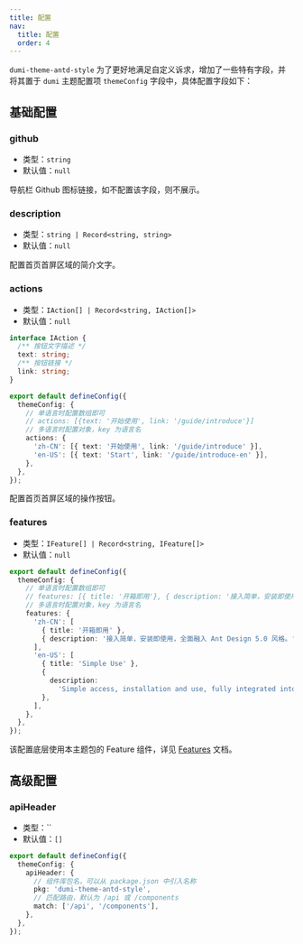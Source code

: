 ```yaml
---
title: 配置
nav:
  title: 配置
  order: 4
---
```


`dumi-theme-antd-style` 为了更好地满足自定义诉求，增加了一些特有字段，并将其置于 `dumi` 主题配置项 `themeConfig` 字段中，具体配置字段如下：

## 基础配置

### github

- 类型：`string`
- 默认值：`null`

导航栏 Github 图标链接，如不配置该字段，则不展示。

### description

- 类型：`string | Record<string, string>`
- 默认值：`null`

配置首页首屏区域的简介文字。

### actions

- 类型：`IAction[] | Record<string, IAction[]>`
- 默认值：`null`

```ts
interface IAction {
  /** 按钮文字描述 */
  text: string;
  /** 按钮链接 */
  link: string;
}

export default defineConfig({
  themeConfig: {
    // 单语言时配置数组即可
    // actions: [{text: '开始使用', link: '/guide/introduce'}]
    // 多语言时配置对象，key 为语言名
    actions: {
      'zh-CN': [{ text: '开始使用', link: '/guide/introduce' }],
      'en-US': [{ text: 'Start', link: '/guide/introduce-en' }],
    },
  },
});
```

配置首页首屏区域的操作按钮。

### features

- 类型：`IFeature[] | Record<string, IFeature[]>`
- 默认值：`null`

```ts
export default defineConfig({
  themeConfig: {
    // 单语言时配置数组即可
    // features: [{ title: '开箱即用'}, { description: '接入简单，安装即使用，全面融入 Ant Design 5.0 风格。'}]
    // 多语言时配置对象，key 为语言名
    features: {
      'zh-CN': [
        { title: '开箱即用' },
        { description: '接入简单，安装即使用，全面融入 Ant Design 5.0 风格。' },
      ],
      'en-US': [
        { title: 'Simple Use' },
        {
          description:
            'Simple access, installation and use, fully integrated into Ant Design 5.0 style.',
        },
      ],
    },
  },
});
```

该配置底层使用本主题包的 Feature 组件，详见 [Features](/components/features) 文档。

## 高级配置

### apiHeader

- 类型：``
- 默认值：`[]`

```ts
export default defineConfig({
  themeConfig: {
    apiHeader: {
      // 组件库包名，可以从 package.json 中引入名称
      pkg: 'dumi-theme-antd-style',
      // 匹配路由，默认为 /api 或 /components
      match: ['/api', '/components'],
    },
  },
});
```
